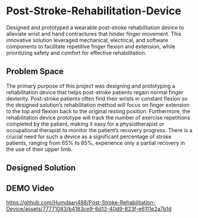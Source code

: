 # Post-Stroke-Rehabilitation-Device
Designed and prototyped a wearable post-stroke rehabilitation device to alleviate wrist and hand contractures that hinder finger movement. This innovative solution leveraged mechanical, electrical, and software components to facilitate repetitive finger flexion and extension, while prioritizing safety and comfort for effective rehabilitation.

## Problem Space
The primary purpose of this project was designing and prototyping a rehabilitation device that helps post-stroke patients regain normal finger dexterity. Post-stroke patients often find their wrists in constant flexion so the designed solution’s rehabilitation method will focus on finger extension to the top and flexion back to the original resting position. Furthermore, the rehabilitation device prototype will track the number of exercise repetitions completed by the patient, making it easy for a physiotherapist or occupational therapist to monitor the patient’s recovery progress. There is a crucial need for such a device as a significant percentage of stroke patients, ranging from 65% to 85%, experience only a partial recovery in the use of their upper limb. 

## Designed Solution

## DEMO Video
https://github.com/Humdaan488/Post-Stroke-Rehabilitation-Device/assets/77771083/b4183ce9-6d13-40d9-823f-e6111e2a7b1d
